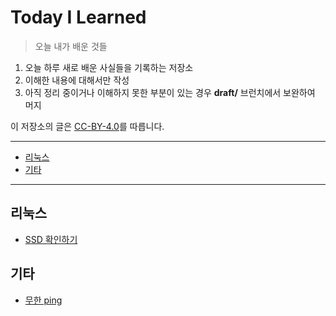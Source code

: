 # Today I Learned
> 오늘 내가 배운 것들
1. 오늘 하루 새로 배운 사실들을 기록하는 저장소
2. 이해한 내용에 대해서만 작성
3. 아직 정리 중이거나 이해하지 못한 부분이 있는 경우 **draft/** 브런치에서 보완하여 머지

이 저장소의 글은 [CC-BY-4.0](https://creativecommons.org/licenses/by/4.0/)를 따릅니다.

---
 - [리눅스](#리눅스)
 - [기타](#기타)
---

## 리눅스
 - [SSD 확인하기](./linux/190419__SSD_확인하기.md)

## 기타
 - [무한 ping](./etc/190415__무한_ping.md)
